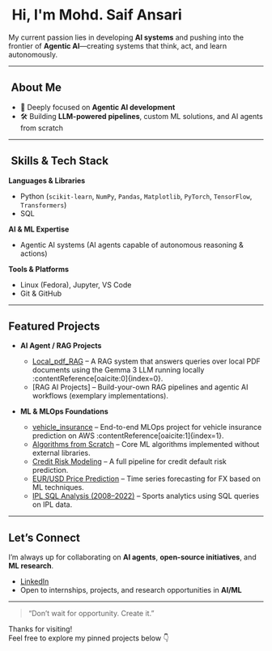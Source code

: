 # ​ Hi, I'm Mohd. Saif Ansari  

My current passion lies in developing **AI systems** and pushing into the frontier of **Agentic AI**—creating systems that think, act, and learn autonomously.

---

## ​ About Me  
- 🤖 Deeply focused on **Agentic AI development**  
- 🛠️ Building **LLM-powered pipelines**, custom ML solutions, and AI agents from scratch

---

## ​ Skills & Tech Stack  

**Languages & Libraries**  
- Python (`scikit-learn`, `NumPy`, `Pandas`, `Matplotlib`, `PyTorch`, `TensorFlow`, `Transformers`)  
- SQL  

**AI & ML Expertise**  
- Agentic AI systems (AI agents capable of autonomous reasoning & actions)  

**Tools & Platforms**  
- Linux (Fedora), Jupyter, VS Code
- Git & GitHub

---

##  Featured Projects  

- **AI Agent / RAG Projects**  
  - [Local_pdf_RAG](https://github.com/Saifansari-ai/Local_pdf_RAG) – A RAG system that answers queries over local PDF documents using the Gemma 3 LLM running locally :contentReference[oaicite:0]{index=0}.  
  - [RAG AI Projects] – Build-your-own RAG pipelines and agentic AI workflows (exemplary implementations).

- **ML & MLOps Foundations**  
  - [vehicle_insurance](https://github.com/Saifansari-ai/vehicle_insurance) – End-to-end MLOps project for vehicle insurance prediction on AWS :contentReference[oaicite:1]{index=1}.  
  - [Algorithms from Scratch](https://github.com/Saifansari-ai/algo_from_scratch) – Core ML algorithms implemented without external libraries.  
  - [Credit Risk Modeling](https://github.com/Saifansari-ai/Credit_risk_modeling) – A full pipeline for credit default risk prediction.  
  - [EUR/USD Price Prediction](https://github.com/Saifansari-ai/eurousd_price_predictor) – Time series forecasting for FX based on ML techniques.  
  - [IPL SQL Analysis (2008–2022)](https://github.com/Saifansari-ai/ipl_2008_2022_sql) – Sports analytics using SQL queries on IPL data.

---

##  Let’s Connect  

I’m always up for collaborating on **AI agents**, **open-source initiatives**, and **ML research**.

-  [LinkedIn](https://www.linkedin.com/in/saif-ansari-a976622b3)  
-  Open to internships, projects, and research opportunities in **AI/ML**

---

>  “Don’t wait for opportunity. Create it.”

Thanks for visiting!  
Feel free to explore my pinned projects below 👇
